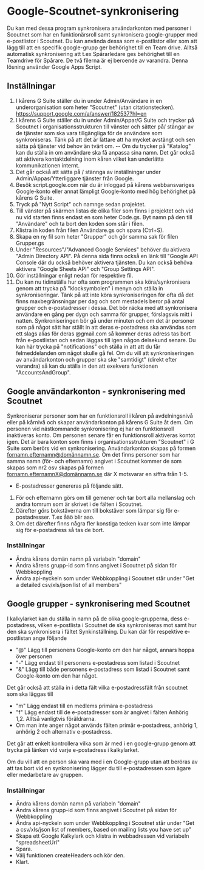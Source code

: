 
# Google-Scoutnet-synkronisering
Du kan med dessa program synkronisera användarkonton med personer i Scoutnet som har en funktionärsroll samt synkronisera google-grupper med e-postlistor i Scoutnet. Du kan använda dessa som e-postlistor eller som att lägg till att en specifik google-grupp ger behörighet till en Team drive. Alltså automatisk synkronisering att t.ex Spårarledare ges behörighet till en Teamdrive för Spårare.
De två filerna är ej beroende av varandra.
Denna lösning använder Google Apps Script.
## Inställningar
1. I kårens G Suite ställer du in under Admin/Användare in en underorganisation som heter "Scoutnet" (utan citationstecken). https://support.google.com/a/answer/182537?hl=en
2. I kårens G Suite ställer du in under Admin/Appar/G Suite och trycker på Scoutnet i organisationsstrukturen till vänster och sätter på/ stängar av de tjänster som ska vara tillgängliga för de användare som synkroniseras. Tänk på att det är lättare att ha mycket avstängt och sen sätta på tjänster vid behov än tvärt om.
-- Om du trycker på "Katalog" kan du ställa in om användare ska få anpassa sina namn. Det går också att aktivera kontaktdelning inom kåren vilket kan underlätta kommunikationen internt.
3. Det går också att sätta på / stännga av inställningar under Admin/Appas/Ytterliggare tjänster från Google.
4. Besök script.google.com när du är inloggad på kårens webbansvariges Google-konto eller annat lämpligt Google-konto med hög behörighet på kårens G Suite.
5. Tryck på "Nytt Script" och namnge sedan projektet.
6. Till vänster på skärmen listas de olika filer som finns i projektet och vid nu vid starten finns endast en som heter Code.gs. Byt namn på den till "Användare" och ta bort den koden som står i filen.
7. Klistra in koden från filen Användare.gs och spara (Ctrl+S).
8. Skapa en ny fil som heter "Grupper" och gör samma sak för filen Grupper.gs
9. Under "Resources"/"Advanced Google Services" behöver du aktivera "Admin Directory API". På denna sida finns också en länk till "Google API Console där du också behöver aktivera tjänsten. Du kan också behöva aktivera "Google Sheets API" och "Group Settings API".
10. Gör inställningar enligt nedan för respektive fil.
11. Du kan nu tidinställa hur ofta som programmen ska köra/synkronisera genom att trycka på "klocksymbolen" i menyn och ställa in synkroniseringar. Tänk på att inte köra synkroniseringen för ofta då det finns maxbegränsningar per dag och som mestadels beror på antal grupper och e-postadresser i dessa. Det bör räcka med att synkronisera användare en gång per dygn och samma för grupper, förslagsvis mitt i natten. Synkroniseringen bör gå under minuten och om det är personer som på något sätt har ställt in att deras e-postadress ska användas som ett slags alias för deras @gmail.com så kommer deras adress tas bort från e-postlistan och sedan läggas till igen någon delsekund senare. Du kan här trycka på "notifications" och ställa in att att du får felmeddelanden om något skulle gå fel.
Om du vill att synkroniseringen av användarkonton och grupper ska ske "samtidigt" (direkt efter varandra) så kan du ställa in den att exekvera funktionen "AccountsAndGroup".
## Google användarkonton - synkronisering med Scoutnet
Synkroniserar personer som har en funktionsroll i kåren på avdelningsnivå eller på kårnivå och skapar användarkonton på kårens G Suite åt dem. Om personen vid nästkommande synkronisering ej har en funktionsroll inaktiveras konto. Om personen senare får en funktionsroll aktiveras kontot igen. Det är bara konton som finns i organisationsstrukturen "Scoutnet" i G Suite som berörs vid en synkronisering. Användarkonton skapas på formen fornamn.efternamn@domännamn.se.
Om det finns personer som har samma namn (för- och efternamn) angivet i Scoutnet kommer de som skapas som nr2 osv skapas på formen fornamn.efternamnX@domännamn.se där X motsvarar en siffra från 1-5.
- E-postadresser genereras på följande sätt.
1. För och efternamn görs om till gemener och tar bort alla mellanslag och andra tomrum som är skrivet i de fälten i Scoutnet.
2. Därefter görs bokstäverna om till bokstäver som lämpar sig för e-postadresser. T.ex åäö blir aao.
3. Om det därefter finns några fler konstiga tecken kvar som inte lämpar sig för e-postadress så tas de bort.
### Inställningar
- Ändra kårens domän namn på variabeln "domain"
- Ändra kårens grupp-id som finns angivet i Scoutnet på sidan för Webbkoppling
- Ändra api-nyckeln som under Webbkoppling i Scoutnet står under "Get a detailed csv/xls/json list of all members"


## Google grupper - synkronisering med Scoutnet
I kalkylarket kan du ställa in namn på de olika google-grupperna, dess e-postadress, vilken e-postlista i Scoutnet de ska synkroniseras mot samt hur den ska synkronisera i fältet Synkinställning. Du kan där för respektive e-postlistan ange följande
- "@" Lägg till personens Google-konto om den har något, annars hoppa över personen
- "-" Lägg endast till personens e-postadress som listad i Scoutnet
- "&" Lägg till både personens e-postadress som listad i Scoutnet samt Google-konto om den har något.

Det går också att ställa in i detta fält vilka e-postadressfält från scoutnet som ska läggas till
- "m" Lägg endast till en medlems primära e-postadress
- "f" Lägg endast till de e-postadresser som är angivet i fälten Anhörig 1,2. Alltså vanligtvis föräldrarna.
- Om man inte anger något används fälten primär e-postadress, anhörig 1, anhörig 2 och alternativ e-postadress.

Det går att enkelt kontrollera vilka som är med i en google-grupp genom att trycka på länken vid varje e-postadress i kalkylarket.

Om du vill att en person ska vara med i en Google-grupp utan att beröras av att tas bort vid en synkronisering lägger du till e-postadressen som ägare eller medarbetare av gruppen.
### Inställningar
- Ändra kårens domän namn på variabeln "domain"
- Ändra kårens grupp-id som finns angivet i Scoutnet på sidan för Webbkoppling
- Ändra api-nyckeln som under Webbkoppling i Scoutnet står under "Get a csv/xls/json list of members, based on mailing lists you have set up"
- Skapa ett Google Kalkylark och klistra in webbadressen vid variabeln "spreadsheetUrl"
- Spara.
- Välj funktionen createHeaders och kör den.
- Klart.
